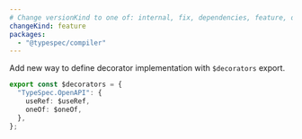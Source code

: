 ```yaml
---
# Change versionKind to one of: internal, fix, dependencies, feature, deprecation, breaking
changeKind: feature
packages:
  - "@typespec/compiler"
---
```


Add new way to define decorator implementation with `$decorators` export.
```ts
export const $decorators = {
  "TypeSpec.OpenAPI": {
    useRef: $useRef,
    oneOf: $oneOf,
  },
};
```
